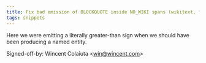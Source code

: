 ```yaml
---
title: Fix bad emission of BLOCKQUOTE inside NO_WIKI spans (wikitext, f8384a1)
tags: snippets
---
```


Here we were emitting a literally greater-than sign when we should have been producing a named entity.

Signed-off-by: Wincent Colaiuta &lt;win@wincent.com&gt;
